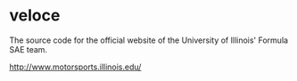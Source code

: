 veloce
======

The source code for the official website of the University of Illinois' Formula SAE team. 

http://www.motorsports.illinois.edu/
